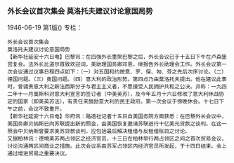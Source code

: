 ### 外长会议首次集会  莫洛托夫建议讨论意国局势

1946-06-19
第1版()
专栏：

    外长会议首次集会
    莫洛托夫建议讨论意国局势
    【新华社延安十六日电】巴黎讯：在四强外长重聚巴黎之后，外长会议已于十五日下午在卢森堡宫复会。法外长比道尔首致欢迎词，美助理国务卿邓恩，继报告外长助理会工作。外长会议第一次会议通过议事日程四点如下：（一）对五国和约按意、罗、保、匈、芬之先后次序讨论。（二）德国问题。（三）奥国问题。（四）意大利的政治形势。第四点乃由莫洛托夫提出。他在建议此事时，曾谴责意大利之新法西斯分子与君主主义者，不愿接受人民拥护共和之公决。并称：一九四二年十一月莫斯科对意大利宣言的签订者（中美英苏），及今年五月十六日修改了意大利休战协定的国家（即美英苏法），有责任来鼓励意大利的民主政府。第一次会议于傍晚休会。十七日下午之前，会议不致重开。
    【新华社延安十六日电】华府讯：路透社记者十五日自美国务院方面获悉：在巴黎外长会议中，美国务卿贝纳斯已向苏联提出新的照会，由美国恢复邀请苏联进行十亿美元贷款之谈判。在这一照会中贝纳斯曾要求美苏贷款谈判，应包括最后解决租借与反租借账目之讨论。
    又据柏林讯：德境美苏两占领区之经济官员，十三日在柏林举行两占领区之间之首次贸易会议，讨论沟通两区间商业之措施。此次会议系由苏军占领区内经济官员所发起，于十四日结束。会上通过增进贸易之重要决议。
